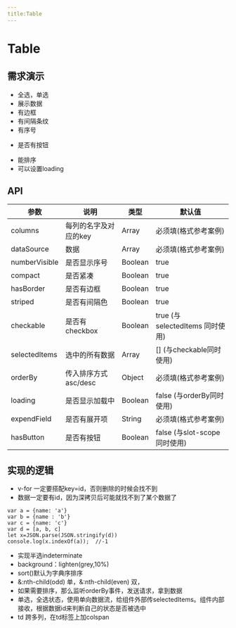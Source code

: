 ```yaml
---
title:Table
---
```


# Table

## 需求演示


- 全选，单选
- 展示数据
- 有边框
- 有间隔条纹
- 有序号

<ClientOnly>
   <table-demo1></table-demo1>
</ClientOnly>

- 是否有按钮

<ClientOnly>
   <table-demo2></table-demo2>
</ClientOnly>

- 能排序
- 可以设置loading

<ClientOnly>
   <table-demo3></table-demo3>
</ClientOnly>


## API

| 参数   | 说明   | 类型  | 默认值 |
| -------- | -------- | ------- | ------ |
| columns  | 每列的名字及对应的key | Array | 必须填(格式参考案例)  |
| dataSource   | 数据 | Array   | 必须填(格式参考案例)  |
| numberVisible  | 是否显示序号 | Boolean | true  |
| compact  | 是否紧凑 | Boolean | true  |
| hasBorder  | 是否有边框 | Boolean | true  |
| striped   | 是否有间隔色 | Boolean | true  |
| checkable   | 是否有checkbox | Boolean | true (与selectedItems 同时使用) |
| selectedItems  | 选中的所有数据 | Array   | [] (与checkable同时使用)  |
| orderBy    | 传入排序方式asc/desc  | Object | 必须填(格式参考案例)  |
| loading  | 是否显示加载中 | Boolean | false (与orderBy同时使用) |
| expendField     | 是否有展开项  | String  | 必须填(格式参考案例)  |
| hasButton   | 是否有按钮 | Boolean | false (与slot-scope同时使用) |



## 实现的逻辑

- v-for 一定要搭配key=id，否则删除的时候会找不到
- 数据一定要有id，因为深拷贝后可能就找不到了某个数据了

```
var a = {name: 'a'}
var b = {name : 'b'}
var c = {name: 'c'}
var d = [a, b, c]
let x=JSON.parse(JSON.stringify(d))
console.log(x.indexOf(a));  //-1
```

- 实现半选indeterminate
- background：lighten(grey,10%)
- sort()默认为字典序排序
- &:nth-child(odd) 单，&:nth-child(even) 双，
- 如果需要排序，那么监听orderBy事件，发送请求，拿到数据
- 单选，全选状态，使用单向数据流，给组件外部传selectedItems。组件内部接收，根据数据id来判断自己的状态是否被选中
- td 跨多列，在td标签上加colspan